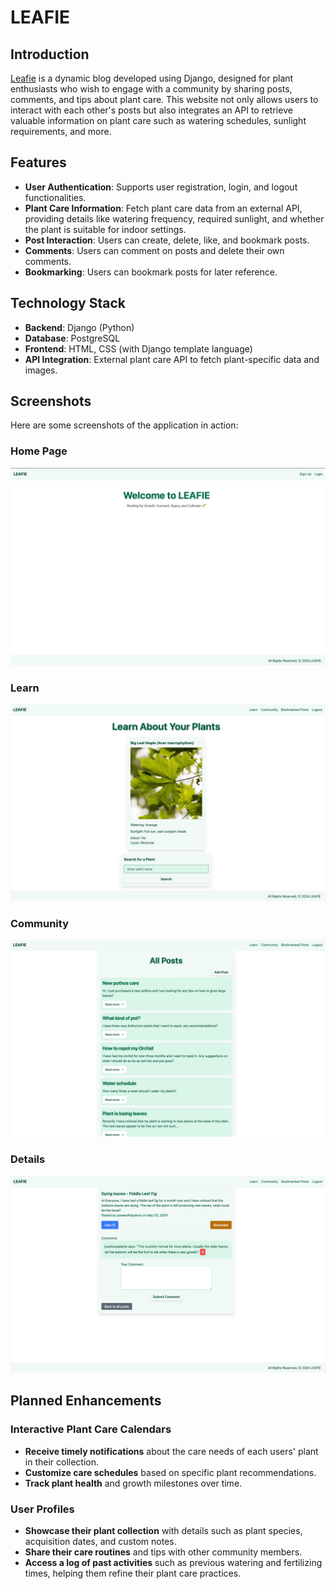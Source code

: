 # LEAFIE

## Introduction
[Leafie](https://leafie-d35b317acff1.herokuapp.com) is a dynamic blog developed using Django, designed for plant enthusiasts who wish to engage with a community by sharing posts, comments, and tips about plant care. This website not only allows users to interact with each other's posts but also integrates an API to retrieve valuable information on plant care such as watering schedules, sunlight requirements, and more.

## Features
- **User Authentication**: Supports user registration, login, and logout functionalities.
- **Plant Care Information**: Fetch plant care data from an external API, providing details like watering frequency, required sunlight, and whether the plant is suitable for indoor settings.
- **Post Interaction**: Users can create, delete, like, and bookmark posts.
- **Comments**: Users can comment on posts and delete their own comments.
- **Bookmarking**: Users can bookmark posts for later reference.

## Technology Stack
- **Backend**: Django (Python)
- **Database**: PostgreSQL
- **Frontend**: HTML, CSS (with Django template language)
- **API Integration**: External plant care API to fetch plant-specific data and images.

## Screenshots

Here are some screenshots of the application in action:

### Home Page
![Image 1](./main_app/static/images/home.png)
### Learn
![Image 2](./main_app/static/images/learn.png)
### Community
![Image 3](./main_app/static/images/allposts.png)
### Details
![Image 4](./main_app/static/images/details.png)

## Planned Enhancements

### Interactive Plant Care Calendars

- **Receive timely notifications** about the care needs of each users' plant in their collection.
- **Customize care schedules** based on specific plant recommendations.
- **Track plant health** and growth milestones over time.

### User Profiles

- **Showcase their plant collection** with details such as plant species, acquisition dates, and custom notes.
- **Share their care routines** and tips with other community members.
- **Access a log of past activities** such as previous watering and fertilizing times, helping them refine their plant care practices.
